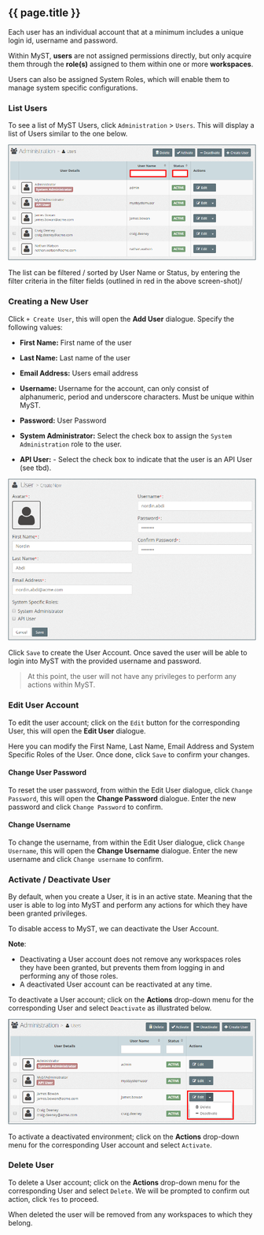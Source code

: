 ## {{ page.title }}

Each user has an individual account that at a minimum includes a unique login id, username and password.

Within MyST, **users** are not assigned permissions directly, but only acquire them through the **role\(s\)** assigned to them within one or more **workspaces**.

Users can also be assigned System Roles, which will enable them to manage system specific configurations.

### List Users

To see a list of MyST Users, click  `Administration` &gt; `Users`. This will display a list of Users similar to the one below.

![](img/userList.png)

The list can be filtered \/ sorted by User Name or Status, by entering the filter criteria in the filter fields \(outlined in red in the above screen-shot\)\/

### Creating a New User

Click `+ Create User`, this will open the **Add User** dialogue. Specify the following values:

* **First Name:** First name of the user

* **Last Name:** Last name of the user

* **Email Address:** Users email address

* **Username:** Username for the account, can only consist of alphanumeric, period and underscore characters. Must be unique within MyST.

* **Password:** User Password

* **System Administrator:** Select the check box to assign the `System Administration` role to the user.

* **API User:** - Select the check box to indicate that the user is an API User \(see tbd\).

![](img/userAdd.png)

Click `Save` to create the User Account. Once saved the user will be able to login into MyST with the provided username and password.

> At this point, the user will not have any privileges to perform any actions within MyST.

### Edit User Account

To edit the user account; click on the `Edit` button for the corresponding User, this will open the **Edit User** dialogue.

Here you can modify the First Name, Last Name, Email Address and System Specific Roles of the User. Once done, click `Save` to confirm your changes.

#### Change User Password

To reset the user password, from within the Edit User dialogue, click `Change Password`,  this will open the **Change Password** dialogue. Enter the new password and click `Change Password` to confirm.

#### Change Username

To change the username, from within the Edit User dialogue, click `Change Username`,  this will open the **Change Username** dialogue. Enter the new username and click `Change username` to confirm.

### Activate \/ Deactivate User

By default, when you create a User, it is in an active state. Meaning that the user is able to log into MyST and perform any actions for which they have been granted privileges.

To disable access to MyST, we can deactivate the User Account.

**Note**:

* Deactivating a User account does not remove any workspaces roles they have been granted, but prevents them from logging in and performing any of those roles.
* A deactivated User account can be reactivated at any time.

To deactivate a User account; click on the  **Actions** drop-down menu for the corresponding User and select `Deactivate` as illustrated below.

![](img/userDeactivate.png)

To activate a deactivated environment; click on the  **Actions** drop-down menu for the corresponding User account and select `Activate`.

### Delete User

To delete a User account; click on the  **Actions** drop-down menu for the corresponding User and select `Delete`. We will be prompted to confirm out action, click `Yes` to proceed.

When deleted the user will be removed from any workspaces to which they belong.

